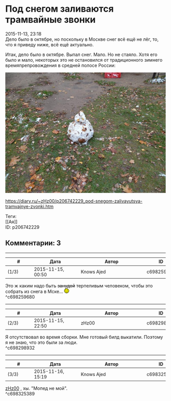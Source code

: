 Под снегом заливаются трамвайные звонки
=======================================

  
2015-11-13, 23:18  
 Дело было в октябре, но поскольку в Москве снег всё ещё не лёг, то, что я приведу ниже, всё ещё актуально.   
   
 Итак, дело было в октябре. Выпал снег. Мало. Но не стаяло. Хотя его было и мало, некоторых это не остановился от традиционного зимнего времяпрепровождения в средней полосе России:   
   
   [![](pics/gQws9xul.jpg)](http://i.imgur.com/gQws9xu.jpg)     
  
<https://diary.ru/~zHz00/p206742229_pod-snegom-zalivayutsya-tramvajnye-zvonki.htm>  
  
Теги:  
[[Ая]]  
ID: p206742229  


Комментарии: 3
--------------

  


---



|         #         |              Дата              |                     Автор                     |           ID           |
| --- | --- | --- | --- |
| (1/3) | 2015-11-15, 00:50 | Knows Ajed | c698259680 |

  
 Это ж каким надо быть  ~~занудой~~  терпеливым человеком, чтобы это собрать из снега в Мске... ![:)](pics/3.gif)   
 ^c698259680

---



|         #         |              Дата              |                     Автор                     |           ID           |
| --- | --- | --- | --- |
| (2/3) | 2015-11-15, 22:50 | zHz00 | c698298932 |

  
 Я отсутствовал во время сборки. Мне готовый билд выкатили. Поэтому я не знаю, что это были за люди.   
 ^c698298932

---



|         #         |              Дата              |                     Автор                     |           ID           |
| --- | --- | --- | --- |
| (3/3) | 2015-11-16, 15:19 | Knows Ajed | c698325389 |

  
  [zHz00](https://zHz00.diary.ru "Untitled")  , хы. "Мопед не мой".   
 ^c698325389